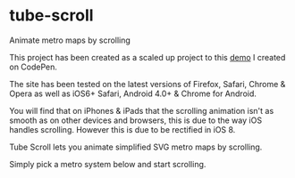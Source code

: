 tube-scroll
===========

Animate metro maps by scrolling

This project has been created as a scaled up project to this 
<a href="http://codepen.io/paintbycode/details/JDbcF" target="_blank">demo</a> I created on CodePen.</p> 

The site has been tested on the latest versions of Firefox, Safari, Chrome & Opera as well as 
iOS6+ Safari, Android 4.0+ & Chrome for Android.

You will find that on iPhones & iPads that the scrolling animation isn't as smooth as on 
other devices and browsers, this is due to the way iOS handles scrolling. However this is 
due to be rectified in iOS 8.

Tube Scroll lets you animate simplified SVG metro maps by scrolling.

Simply pick a metro system below and start scrolling.

